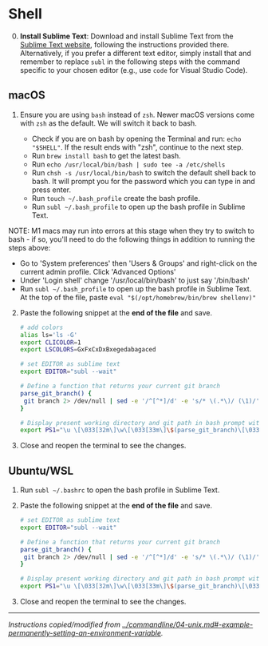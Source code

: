 # Shell

0. **Install Sublime Text**: Download and install Sublime Text from the [Sublime Text website](https://www.sublimetext.com/download), following the instructions provided there. Alternatively, if you prefer a different text editor, simply install that and remember to replace `subl` in the following steps with the command specific to your chosen editor (e.g., use `code` for Visual Studio Code).
## macOS

1. Ensure you are using `bash` instead of `zsh`. Newer macOS versions come with `zsh` as the default. We will switch it back to bash.

   - Check if you are on bash by opening the Terminal and run: `echo "$SHELL"`. If the result ends with "zsh", continue to the next step.
   - Run `brew install bash` to get the latest bash.
   - Run `echo /usr/local/bin/bash | sudo tee -a /etc/shells`
   - Run `chsh -s /usr/local/bin/bash` to switch the default shell back to bash. It will prompt you for the password which you can type in and press enter.
   - Run `touch ~/.bash_profile` create the bash profile.
   - Run `subl ~/.bash_profile` to open up the bash profile in Sublime Text.

  NOTE: M1 macs may run into errors at this stage when they try to switch to bash - if so, you'll need to do the following things in addition to running the steps above:
   - Go to 'System preferences' then 'Users & Groups' and right-click on the current admin profile. Click 'Advanced Options' 
   - Under 'Login shell' change '/usr/local/bin/bash' to just say '/bin/bash'
   - Run `subl ~/.bash_profile` to open up the bash profile in Sublime Text. At the top of the file, paste `eval "$(/opt/homebrew/bin/brew shellenv)"`

2. Paste the following snippet at the **end of the file** and save.

   ```bash
   # add colors
   alias ls='ls -G'
   export CLICOLOR=1
   export LSCOLORS=GxFxCxDxBxegedabagaced   

   # set EDITOR as sublime text
   export EDITOR="subl --wait"

   # Define a function that returns your current git branch
   parse_git_branch() {
    git branch 2> /dev/null | sed -e '/^[^*]/d' -e 's/* \(.*\)/ (\1)/'
   }

   # Display present working directory and git path in bash prompt with colors
   export PS1="\u \[\033[32m\]\w\[\033[33m\]\$(parse_git_branch)\[\033[00m\] $ "
   ```

3. Close and reopen the terminal to see the changes.

## Ubuntu/WSL
   
1. Run `subl ~/.bashrc` to open the bash profile in Sublime Text.

2. Paste the following snippet at the **end of the file** and save.

   ```bash
   # set EDITOR as sublime text
   export EDITOR="subl --wait"

   # Define a function that returns your current git branch
   parse_git_branch() {
    git branch 2> /dev/null | sed -e '/^[^*]/d' -e 's/* \(.*\)/ (\1)/'
   }

   # Display present working directory and git path in bash prompt with colors
   export PS1="\u \[\033[32m\]\w\[\033[33m\]\$(parse_git_branch)\[\033[00m\] $ "
   ```

3. Close and reopen the terminal to see the changes.


-----

_Instructions copied/modified from [../commandline/04-unix.md#-example-permanently-setting-an-environment-variable](../commandline/04-unix.md#-example-permanently-setting-an-environment-variable)._
